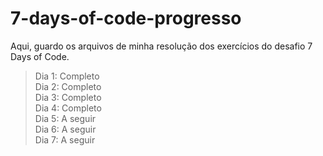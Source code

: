 # 7-days-of-code-progresso
Aqui, guardo os arquivos de minha resolução dos exercícios do desafio 7 Days of Code.

> Dia 1: Completo<br>
> Dia 2: Completo<br>
> Dia 3: Completo<br>
> Dia 4: Completo<br>
> Dia 5: A seguir<br>
> Dia 6: A seguir<br>
> Dia 7: A seguir
